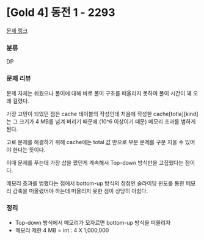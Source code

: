 # [Gold 4] 동전 1 - 2293
[문제 링크](https://www.acmicpc.net/problem/2293)

### 분류
DP

### 문제 리뷰
<p>문제 자체는 쉬웠으나 풀이에 대해 바로 풀이 구조를 떠올리지 못하여 풀이 시간이 꽤 오래 걸렸다.</p>
<p>가장 고민이 되었던 점은 cache 테이블의 작성인데 처음에 작성한 cache[totla][kind]는 그 크기가 4 MB를 넘겨 버리기 때문에 (10^6 이상이기 때문) 메모리 초과를 범하게 된다.</p>
<p>고로 문제를 해결하기 위해 cache에는 total 값 만으로 부분 문제를 구분 지을 수 있어야 한다는 뜻이다.</p>
<p>이때 문제를 푸는데 가장 삽을 팠던게 계속해서 Top-down 방식만을 고집했다는 점이다.</p>
<p>메모리 초과를 범했다는 점에서 bottom-up 방식의 장점인 슬라이딩 윈도를 통한 메모리 감축을 떠올렸어야 하는데 떠올리지 못한 점이 상당히 아쉽다.</p>

### 정리
+ Top-down 방식에서 메모리가 모자르면 bottom-up 방식을 떠올리자
+ 메모리 제한 4 MB = int : 4 X 1,000,000